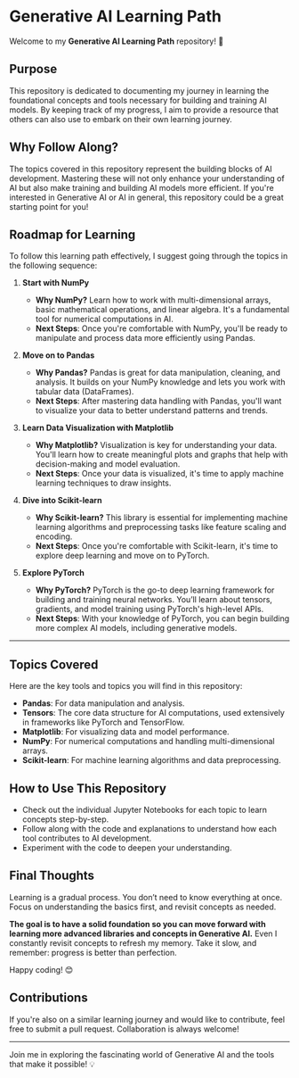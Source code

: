 # Generative AI Learning Path

Welcome to my **Generative AI Learning Path** repository! 🚀

## Purpose
This repository is dedicated to documenting my journey in learning the foundational concepts and tools necessary for building and training AI models. By keeping track of my progress, I aim to provide a resource that others can also use to embark on their own learning journey.

## Why Follow Along?
The topics covered in this repository represent the building blocks of AI development. Mastering these will not only enhance your understanding of AI but also make training and building AI models more efficient. If you're interested in Generative AI or AI in general, this repository could be a great starting point for you!

## Roadmap for Learning

To follow this learning path effectively, I suggest going through the topics in the following sequence:

1. **Start with NumPy**  
   - **Why NumPy?** Learn how to work with multi-dimensional arrays, basic mathematical operations, and linear algebra. It's a fundamental tool for numerical computations in AI.
   - **Next Steps**: Once you're comfortable with NumPy, you'll be ready to manipulate and process data more efficiently using Pandas.

2. **Move on to Pandas**  
   - **Why Pandas?** Pandas is great for data manipulation, cleaning, and analysis. It builds on your NumPy knowledge and lets you work with tabular data (DataFrames).
   - **Next Steps**: After mastering data handling with Pandas, you'll want to visualize your data to better understand patterns and trends.

3. **Learn Data Visualization with Matplotlib**  
   - **Why Matplotlib?** Visualization is key for understanding your data. You'll learn how to create meaningful plots and graphs that help with decision-making and model evaluation.
   - **Next Steps**: Once your data is visualized, it's time to apply machine learning techniques to draw insights.

4. **Dive into Scikit-learn**  
   - **Why Scikit-learn?** This library is essential for implementing machine learning algorithms and preprocessing tasks like feature scaling and encoding.
   - **Next Steps**: Once you're comfortable with Scikit-learn, it's time to explore deep learning and move on to PyTorch.

5. **Explore PyTorch**  
   - **Why PyTorch?** PyTorch is the go-to deep learning framework for building and training neural networks. You’ll learn about tensors, gradients, and model training using PyTorch's high-level APIs.
   - **Next Steps**: With your knowledge of PyTorch, you can begin building more complex AI models, including generative models.

---

## Topics Covered
Here are the key tools and topics you will find in this repository:

- **Pandas**: For data manipulation and analysis.
- **Tensors**: The core data structure for AI computations, used extensively in frameworks like PyTorch and TensorFlow.
- **Matplotlib**: For visualizing data and model performance.
- **NumPy**: For numerical computations and handling multi-dimensional arrays.
- **Scikit-learn**: For machine learning algorithms and data preprocessing.

 ## How to Use This Repository
- Check out the individual Jupyter Notebooks for each topic to learn concepts step-by-step.
- Follow along with the code and explanations to understand how each tool contributes to AI development.
- Experiment with the code to deepen your understanding.



## Final Thoughts
Learning is a gradual process. You don’t need to know everything at once. Focus on understanding the basics first, and revisit concepts as needed.

**The goal is to have a solid foundation so you can move forward with learning more advanced libraries and concepts in Generative AI.** Even I constantly revisit concepts to refresh my memory. Take it slow, and remember: progress is better than perfection.

Happy coding! 😊



## Contributions
If you're also on a similar learning journey and would like to contribute, feel free to submit a pull request. Collaboration is always welcome!

---

Join me in exploring the fascinating world of Generative AI and the tools that make it possible! 💡



